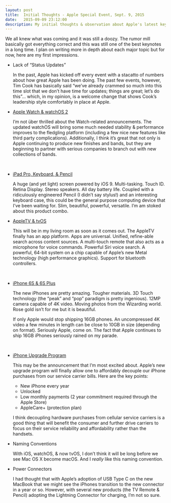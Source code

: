 ```yaml
---
layout: post
title:  Initial Thoughts - Apple Special Event, Sept. 9, 2015
date:   2015-09-09 23:12:00
description: My initial thoughts & observation about Apple's latest keynote.
---
```


We all knew what was coming and it was still a doozy. The rumor mill basically got everything correct and this was still one of the best keynotes in a long time. I plan on writing more in depth about each major topic but for now, here are my first impressions.

- Lack of “Status Updates”

  In the past, Apple has kicked off every event with a stacatto of numbers about how great Apple has been doing. The past few events, however, Tim Cook has basically said “we’ve already crammed so much into this time slot that we don’t have time for updates; things are great; let’s do this”… which, in my opinion, is a welcome change that shows Cook’s leadership style comfortably in place at Apple.


- [Apple Watch & watchOS 2](http://www.apple.com/watch/)

  I’m not über thrilled about the Watch-related announcements. The updated watchOS will bring some much needed stability & performance improves to the fledgling platform (including a few nice new features like third party complications). Additionally, I think it’s great that not only is Apple continuing to produce new finishes and bands, but they are beginning to partner with serious companies to branch out with new collections of bands.

  ​

- [iPad Pro, Keyboard, & Pencil](http://www.apple.com/ipad-pro/)

  A huge (and yet light) screen powered by iOS 9. Multi-tasking. Touch ID. Retina Display. Stereo speakers. All day battery life. Coupled with a ridiculously engineered Pencil (I didn’t say stylus!) and an interesting keyboard case, this could be the general purpose computing device that I’ve been waiting for. Slim, beautiful, powerful, versatile. I’m am stoked about this product combo.


- [AppleTV & tvOS](http://www.apple.com/tv/)

  This will be in my living room as soon as it comes out. The AppleTV finally has an app platform. Apps are universal. Unified, refine-able search across content sources. A multi-touch remote that also acts as a microphone for voice commands. Powerful Siri voice search. A powerful, 64-bit system on a chip capable of Apple’s new Metal technology (high performance graphics). Support for bluetooth controllers.

  ​

- [iPhone 6S & 6S Plus](http://www.apple.com/iphone-6s/)

  The new iPhones are pretty amazing. Tougher materials. 3D Touch technology (the “peak” and “pop” paradigm is pretty ingenious). 12MP camera capable of 4K video. Moving photos from the Wizarding world. Rose gold isn’t for me but it is beautiful.

  If only Apple would stop shipping 16GB phones. An uncompressed 4K video a few minutes in length can be close to 10GB in size (depending on format). Seriously Apple, come on. The fact that Apple continues to ship 16GB iPhones seriously rained on my parade.

  ​

- [iPhone Upgrade Program](http://www.apple.com/shop/iphone/iphone-upgrade-program)

  This may be the announcement that I’m most excited about. Apple’s new upgrade program will finally allow one to affordably decouple our iPhone purchases from our service carrier bills.  Here are the key points:

  - New iPhone every year
  - Unlocked
  - Low monthly payments (2 year commitment required through the Apple Store)
  - AppleCare+ (protection plan)

  I think decoupling hardware purchases from cellular service carriers is a good thing that will benefit the consumer and further drive carriers to focus on their service reliability and affordability rather than the handsets.


- Naming Conventions  

  With iOS, watchOS, & now tvOS, I don’t think it will be long before we see Mac OS X become macOS. And I *really* like this naming convention.


- Power Connectors  

  I had thought that with Apple’s adoption of USB Type C on the new MacBook that we might see the iPhones transition to the new connector in a year or so. However, with several new products (the TV Remote & Pencil) adopting the Lightning Connector for charging, I’m not so sure.
